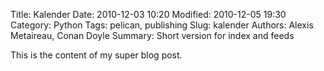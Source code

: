 Title: Kalender
Date: 2010-12-03 10:20
Modified: 2010-12-05 19:30
Category: Python
Tags: pelican, publishing
Slug: kalender
Authors: Alexis Metaireau, Conan Doyle
Summary: Short version for index and feeds

This is the content of my super blog post.
